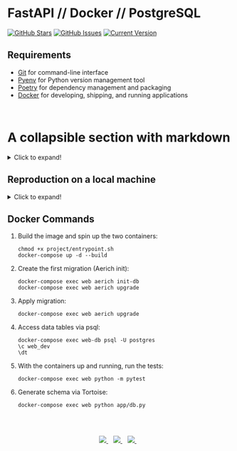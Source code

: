FastAPI // Docker // PostgreSQL 
============
[![GitHub Stars](https://img.shields.io/github/stars/jordanhoare/fastapi-api.svg)](https://github.com/jordanhoare/fastapi-api/stargazers) [![GitHub Issues](https://img.shields.io/github/issues/jordanhoare/fastapi-api.svg)](https://github.com/jordanhoare/fastapi-api/issues) [![Current Version](https://img.shields.io/badge/version-0.5.0-green.svg)](https://github.com/jordanhoare/fastapi-api) 


## Requirements 
- [Git](https://git-scm.com/) for command-line interface 
- [Pyenv](https://github.com/pyenv/pyenv) for Python version management tool
- [Poetry](https://python-poetry.org/docs/) for dependency management and packaging
- [Docker](https://docs.docker.com/get-docker/) for developing, shipping, and running applications


</br>

# A collapsible section with markdown
<details>
  <summary>Click to expand!</summary>
  
  ## Heading
  1. A numbered
  2. list
     * With some
     * Sub bullets
</details>


## Reproduction on a local machine
<details>
  <summary>Click to expand!</summary>

### Heading 2
1. Clone the GitHub repository to an empty folder on your local machine:

    ```
    gh repo clone jordanhoare/fastapi-api
    ```

1. Initialise poetry:

    ```
    poetry build
    ```

1. Build a docker image and run the container in detached mode:

    ```
    docker-compose build
    docker-compose up -d
    docker-compose logs web
    ```

1. Check the logs of the web service:

    ```
    docker-compose logs web
    ```

</details>


## Docker Commands

1. Build the image and spin up the two containers:

    ```
    chmod +x project/entrypoint.sh
    docker-compose up -d --build
    ```

1. Create the first migration (Aerich init):

    ```
    docker-compose exec web aerich init-db
    docker-compose exec web aerich upgrade
    ```

1. Apply migration:
    ```
    docker-compose exec web aerich upgrade
    ```

1. Access data tables via psql:

    ```
    docker-compose exec web-db psql -U postgres
    \c web_dev
    \dt
    ```

1. With the containers up and running, run the tests:
    ```
    docker-compose exec web python -m pytest
    ```

1. Generate schema via Tortoise:
    ```
    docker-compose exec web python app/db.py
    ```

</br>

</br>

<p align="center">
    <a href="https://www.linkedin.com/in/jordan-hoare/">
        <img src="https://img.shields.io/badge/LinkedIn-0077B5?style=for-the-badge&logo=linkedin&logoColor=white" />
    </a>&nbsp;&nbsp;
    <a href="https://www.kaggle.com/jordanhoare">
        <img src="https://img.shields.io/badge/Kaggle-20BEFF?style=for-the-badge&logo=Kaggle&logoColor=white" />
    </a>&nbsp;&nbsp;
    <a href="mailto:jordanhoare0@gmail.com">
        <img src="https://img.shields.io/badge/Gmail-D14836?style=for-the-badge&logo=gmail&logoColor=white" />
    </a>&nbsp;&nbsp;
</p>


